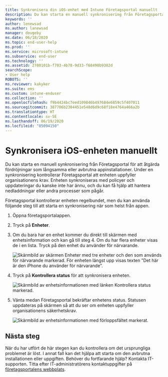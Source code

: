 ```yaml
---
title: Synkronisera din iOS-enhet med Intune Företagsportal manuellt
description: Du kan starta en manuell synkronisering från Företagsportal för att åtgärda fördröjningar som långsamma eller avbrutna appinstallationer.
keywords: ''
author: lenewsad
ms.author: lanewsad
manager: dougeby
ms.date: 06/18/2020
ms.topic: end-user-help
ms.prod: ''
ms.service: microsoft-intune
ms.subservice: end-user
ms.technology: ''
ms.assetid: 2780101b-f703-4b78-9d33-f68490b9382d
searchScope:
- User help
ROBOTS: ''
ms.reviewer: kakyker
ms.suite: ems
ms.custom: intune-enduser
ms.collection: ''
ms.openlocfilehash: f9b4424bc7eed109846b497684e6859c5f407011
ms.sourcegitcommit: 387706b2304451e548d6d9c68f18e4764a466a2b
ms.translationtype: HT
ms.contentlocale: sv-SE
ms.lasthandoff: 06/19/2020
ms.locfileid: "85094150"
---
```

# <a name="sync-your-ios-device-manually"></a>Synkronisera iOS-enheten manuellt

Du kan starta en manuell synkronisering från Företagsportal för att åtgärda fördröjningar som långsamma eller avbrutna appinstallationer. Under en synkronisering kontrollerar Företagsportal att enheten uppfyller organisationens krav. Enheten synkroniseras med policyer och uppdateringar du kanske inte har ännu, och du kan få hjälp att hantera nedladdningar eller andra processer som pågår. 

Företagsportal kontrollerar enheten regelbundet, men du kan använda följande steg till att starta en synkronisering när som helst från appen. 

1. Öppna företagsportalappen.

2. Tryck på **Enheter**. 
3. Om du bara har en enhet kommer du direkt till skärmen med enhetsinformation och kan gå till steg 4. Om du har flera enheter visas de i en lista. Tryck på den enhet du använder för närvarande. 

    ![Skärmbild av skärmen Enheter med tre enheter och den som används för närvarande markerad. För enheten längst upp visas texten ”Det här är den iPhone du använder för närvarande”.](./media/ios-sync-1-company-portal-2006.png)

4. Tryck på **Kontrollera status** för att synkronisera enheten. 

    ![Skärmbild av enhetsinformationen med länken Kontrollera status markerad.](./media/ios-sync-2-company-portal-2006.png)  

 5. Vänta medan Företagsportal bekräftar enhetens status. Statusen uppdateras på skärmen så att du ser om enheten uppfyller organisationens säkerhetskrav. 

       ![Skärmbild av enhetsinformationen med förloppsfältet markerat.](./media/ios-sync-3-company-portal-2006.png)


## <a name="next-steps"></a>Nästa steg  
När du har utfört de här stegen kan du kontrollera om det ursprungliga problemet är löst. I annat fall kan det hjälpa att starta om den avbrutna installationen eller uppgiften. Behöver du fortfarande hjälp? Kontakta IT-supporten. Titta efter IT-administratörens kontaktuppgifter på [företagsportalens webbplats](https://go.microsoft.com/fwlink/?linkid=2010980).  




